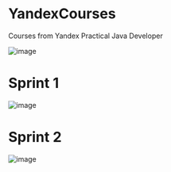 # YandexCourses
Courses from Yandex Practical Java Developer    

![image](https://github.com/user-attachments/assets/ded8e140-4da6-453f-8f27-92de0a5e4586)

# Sprint 1

![image](https://github.com/user-attachments/assets/2a33a62a-e1d3-490d-8770-b4f5a95f33a5)

# Sprint 2

![image](https://github.com/user-attachments/assets/ff24ff1d-e30f-4c4b-9cb6-4bcb1d31a9e5)
